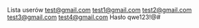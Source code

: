 Lista userów
test@gmail.com
test1@gmail.com
test2@gmail.com
test3@gmail.com
test4@gmail.com
Hasło
qwe123!@#
